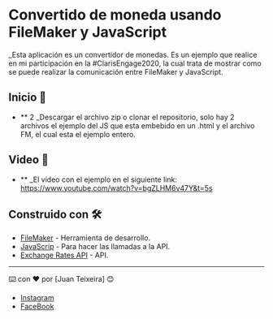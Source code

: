 # Convertido de moneda usando FileMaker y JavaScript

_Esta aplicación es un convertidor de monedas. Es un ejemplo que realice en mi participación en la #ClarisEngage2020, la cual trata de mostrar como se puede realizar la comunicación entre FileMaker y JavaScript.

## Inicio 🚀

* ** 2 _Descargar el archivo zip o clonar el repositorio, solo hay 2 archivos el ejemplo del JS que esta embebido en un .html y el archivo FM, el cual esta el ejemplo entero.


## Video 🎥

* **  _El video con el ejemplo en el siguiente link: 
https://www.youtube.com/watch?v=bgZLHM6v47Y&t=5s


## Construido con 🛠️

* [FileMaker](https://www.claris.com/) - Herramienta de desarrollo.
* [JavaScrip](https://www.javascript.com/) - Para hacer las llamadas a la API.
* [Exchange Rates API](http://exchangeratesapi.io/) - API.

---
⌨️ con ❤️ por [Juan Teixeira]  😊
* [Instagram](https://www.instagram.com/jteixcode/)
* [FaceBook](https://www.facebook.com/JTeixCode)